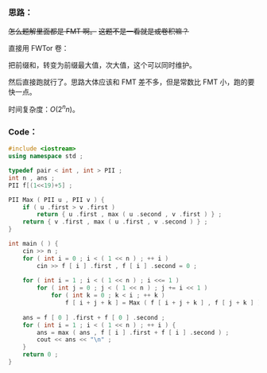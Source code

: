 ### 思路：

~~怎么题解里面都是 FMT 啊。~~
~~这题不是一看就是或卷积嘛？~~

直接用 FWTor 卷：

把前缀和，转变为前缀最大值，次大值，这个可以同时维护。

然后直接跑就行了。思路大体应该和 FMT 差不多，但是常数比 FMT 小，跑的要快一点。

时间复杂度：$O(2^nn)$。

### Code：
```cpp
#include <iostream>
using namespace std ;

typedef pair < int , int > PII ;
int n , ans ;
PII f[(1<<19)+5] ;

PII Max ( PII u , PII v ) {
	if ( u .first > v .first )
		return { u .first , max ( u .second , v .first ) } ;
	return { v .first , max ( u .first , v .second ) } ;
}

int main ( ) {
	cin >> n ;
	for ( int i = 0 ; i < ( 1 << n ) ; ++ i )
		cin >> f [ i ] .first , f [ i ] .second = 0 ;
	
	for ( int i = 1 ; i < ( 1 << n ) ; i <<= 1 )
		for ( int j = 0 ; j < ( 1 << n ) ; j += i << 1 )
			for ( int k = 0 ; k < i ; ++ k )
				f [ i + j + k ] = Max ( f [ i + j + k ] , f [ j + k ] ) ;
	
	ans = f [ 0 ] .first + f [ 0 ] .second ;
	for ( int i = 1 ; i < ( 1 << n ) ; ++ i ) {
		ans = max ( ans , f [ i ] .first + f [ i ] .second ) ;
		cout << ans << "\n" ;
	}
	return 0 ;
}
```